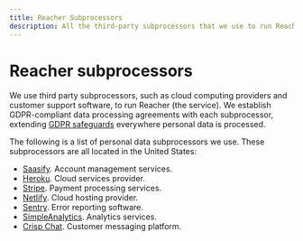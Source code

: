 ```yaml
---
title: Reacher Subprocessors
description: All the third-party subprocessors that we use to run Reacher.
---
```


# Reacher subprocessors

We use third party subprocessors, such as cloud computing providers and customer support software, to run Reacher (the service). We establish GDPR-compliant data processing agreements with each subprocessor, extending [GDPR safeguards](../regulations/index.md) everywhere personal data is processed.

The following is a list of personal data subprocessors we use. These subprocessors are all located in the United States:

* [Saasify](https://saasify.sh/privacy). Account management services.
* [Heroku](https://devcenter.heroku.com/articles/gdpr). Cloud services provider.
* [Stripe](https://stripe.com/fr/privacy). Payment processing services.
* [Netlify](https://www.netlify.com/gdpr-ccpa/). Cloud hosting provider.
* [Sentry](https://blog.sentry.io/2018/03/14/gdpr-sentry-and-you). Error reporting software.
* [SimpleAnalytics](https://simpleanalytics.com/privacy). Analytics services.
* [Crisp Chat](https://crisp.chat/en/privacy/). Customer messaging platform.
